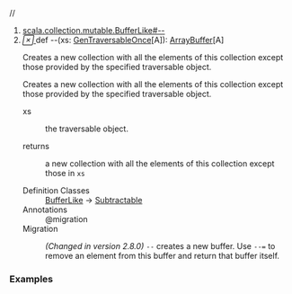//
<ol>
<li><a href="https://www.scala-lang.org/api/2.12.3/scala/collection/mutable/ArrayBuffer.html#--(xs:scala.collection.GenTraversableOnce[A]):This">scala.collection.mutable.BufferLike#--</a></li>
<li name="scala.collection.mutable.BufferLike#--" visbl="pub" class="indented0 " data-isabs="false" fullcomment="yes" group="Ungrouped"> <a id="--(xs:scala.collection.GenTraversableOnce[A]):This"></a><a id="--(GenTraversableOnce[A]):ArrayBuffer[A]"></a> <span class="permalink"> <a href="../../../scala/collection/mutable/ArrayBuffer.html#--(xs:scala.collection.GenTraversableOnce[A]):This" title="Permalink"> <i class="material-icons"></i> </a> </span> <span class="modifier_kind"> <span class="modifier"></span> <span class="kind">def</span> </span> <span class="symbol"> <span title="gt4s: $minus$minus" class="name">--</span><span class="params">(<span name="xs">xs: <a href="../GenTraversableOnce.html" class="extype" name="scala.collection.GenTraversableOnce">GenTraversableOnce</a>[<span class="extype" name="scala.collection.mutable.ArrayBuffer.A">A</span>]</span>)</span><span class="result">: <a href="" class="extype" name="scala.collection.mutable.ArrayBuffer">ArrayBuffer</a>[<span class="extype" name="scala.collection.mutable.ArrayBuffer.A">A</span>]</span> </span> <p class="shortcomment cmt">Creates a new collection with all the elements of this collection except those provided by the specified traversable object.</p>
 <div class="fullcomment">
  <div class="comment cmt">
   <p>Creates a new collection with all the elements of this collection except those provided by the specified traversable object. </p>
  </div>
  <dl class="paramcmts block">
   <dt class="param">
    xs
   </dt>
   <dd class="cmt">
    <p>the traversable object.</p>
   </dd>
   <dt>
    returns
   </dt>
   <dd class="cmt">
    <p>a new collection with all the elements of this collection except those in <code>xs</code></p>
   </dd>
  </dl>
  <dl class="attributes block"> 
   <dt>
    Definition Classes
   </dt>
   <dd>
    <a href="BufferLike.html" class="extype" name="scala.collection.mutable.BufferLike">BufferLike</a> → 
    <a href="../generic/Subtractable.html" class="extype" name="scala.collection.generic.Subtractable">Subtractable</a>
   </dd>
   <dt>
    Annotations
   </dt>
   <dd> 
    <span class="name">@migration</span> 
   </dd>
   <dt>
    Migration
   </dt>
   <dd class="cmt">
    <p><i>(Changed in version 2.8.0)</i> <code>--</code> creates a new buffer. Use <code>--=</code> to remove an element from this buffer and return that buffer itself.</p>
   </dd>
  </dl>
 </div> </li>
        </ol>


### Examples



